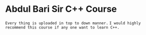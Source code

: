 # Abdul Bari Sir C++ Course
`Every thing is uploaded in top to down manner.`
`I would highly recommend this course if any one want to learn C++.`
